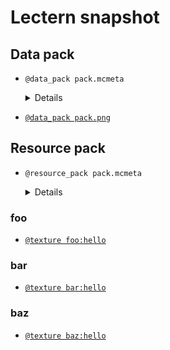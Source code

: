# Lectern snapshot

## Data pack

- `@data_pack pack.mcmeta`

  <details>

  ```json
  {
    "pack": {
      "pack_format": 6,
      "description": ""
    }
  }
  ```

  </details>

- [`@data_pack pack.png`](pack.png)

## Resource pack

- `@resource_pack pack.mcmeta`

  <details>

  ```json
  {
    "pack": {
      "pack_format": 6,
      "description": ""
    }
  }
  ```

  </details>

### foo

- [`@texture foo:hello`](hello.png)

### bar

- [`@texture bar:hello`](hello_1.png)

### baz

- [`@texture baz:hello`](hello_2.png)
